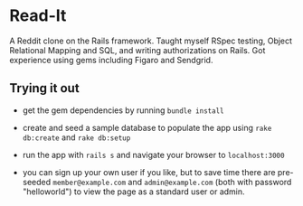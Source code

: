 # Read-It

A Reddit clone on the Rails framework. Taught myself RSpec testing, Object Relational Mapping
and SQL, and writing authorizations on Rails. Got experience using gems including Figaro and Sendgrid.

## Trying it out

* get the gem dependencies by running `bundle install`

* create and seed a sample database to populate the app using `rake db:create` and `rake db:setup`

* run the app with `rails s` and navigate your browser to `localhost:3000`

* you can sign up your own user if you like, but to save time there are pre-seeded `member@example.com` and `admin@example.com` (both with password "helloworld") to view the page as a standard user or admin.
